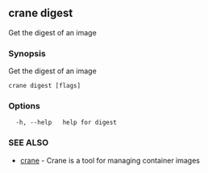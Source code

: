 ## crane digest

Get the digest of an image

### Synopsis

Get the digest of an image

```
crane digest [flags]
```

### Options

```
  -h, --help   help for digest
```

### SEE ALSO

* [crane](crane.md)	 - Crane is a tool for managing container images

